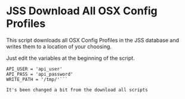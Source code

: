 # JSS Download All OSX Config Profiles

This script downloads all OSX Config Profiles in the JSS database and writes them to a location of your choosing.

Just edit the variables at the beginning of the script.

```JSS_URL = 'https://jss.mycompany.com:8443'
API_USER = 'api_user'
API_PASS = 'api_password'
WRITE_PATH = '/tmp/'```

It's been changed a bit from the download all scripts